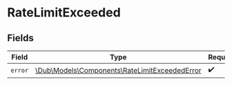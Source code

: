 # RateLimitExceeded


## Fields

| Field                                                                                              | Type                                                                                               | Required                                                                                           | Description                                                                                        |
| -------------------------------------------------------------------------------------------------- | -------------------------------------------------------------------------------------------------- | -------------------------------------------------------------------------------------------------- | -------------------------------------------------------------------------------------------------- |
| `error`                                                                                            | [\Dub\Models\Components\RateLimitExceededError](../../Models/Components/RateLimitExceededError.md) | :heavy_check_mark:                                                                                 | N/A                                                                                                |